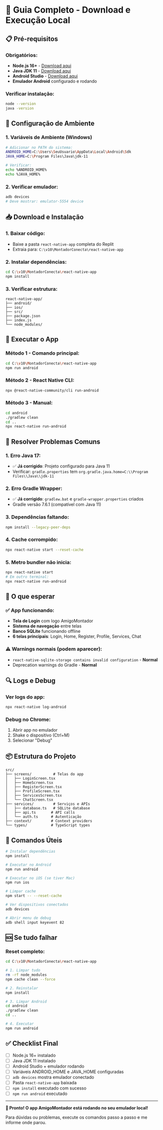 # 🚀 Guia Completo - Download e Execução Local

## 📋 Pré-requisitos

### Obrigatórios:
- **Node.js 16+** - [Download aqui](https://nodejs.org/)
- **Java JDK 11** - [Download aqui](https://www.oracle.com/java/technologies/javase/jdk11-archive-downloads.html)
- **Android Studio** - [Download aqui](https://developer.android.com/studio)
- **Emulador Android** configurado e rodando

### Verificar instalação:
```bash
node --version
java -version
```

## 🔧 Configuração de Ambiente

### 1. Variáveis de Ambiente (Windows)
```bash
# Adicionar no PATH do sistema:
ANDROID_HOME=C:\Users\SeuUsuario\AppData\Local\Android\Sdk
JAVA_HOME=C:\Program Files\Java\jdk-11

# Verificar:
echo %ANDROID_HOME%
echo %JAVA_HOME%
```

### 2. Verificar emulador:
```bash
adb devices
# Deve mostrar: emulator-5554 device
```

## 📥 Download e Instalação

### 1. Baixar código:
- Baixe a pasta `react-native-app` completa do Replit
- Extraia para: `C:\v10\MontadorConecta\react-native-app`

### 2. Instalar dependências:
```bash
cd C:\v10\MontadorConecta\react-native-app
npm install
```

### 3. Verificar estrutura:
```
react-native-app/
├── android/
├── ios/
├── src/
├── package.json
├── index.js
└── node_modules/
```

## 🎯 Executar o App

### Método 1 - Comando principal:
```bash
cd C:\v10\MontadorConecta\react-native-app
npm run android
```

### Método 2 - React Native CLI:
```bash
npx @react-native-community/cli run-android
```

### Método 3 - Manual:
```bash
cd android
./gradlew clean
cd ..
npx react-native run-android
```

## 🔧 Resolver Problemas Comuns

### 1. Erro Java 17:
- ✅ **Já corrigido**: Projeto configurado para Java 11
- Verificar: `gradle.properties` tem `org.gradle.java.home=C:\\Program Files\\Java\\jdk-11`

### 2. Erro Gradle Wrapper:
- ✅ **Já corrigido**: `gradlew.bat` e `gradle-wrapper.properties` criados
- Gradle versão 7.6.1 (compatível com Java 11)

### 3. Dependências faltando:
```bash
npm install --legacy-peer-deps
```

### 4. Cache corrompido:
```bash
npx react-native start --reset-cache
```

### 5. Metro bundler não inicia:
```bash
npx react-native start
# Em outro terminal:
npx react-native run-android
```

## 📱 O que esperar

### ✅ App funcionando:
- **Tela de Login** com logo AmigoMontador
- **Sistema de navegação** entre telas
- **Banco SQLite** funcionando offline
- **6 telas principais**: Login, Home, Register, Profile, Services, Chat

### ⚠️ Warnings normais (podem aparecer):
- `react-native-sqlite-storage contains invalid configuration` - **Normal**
- Deprecation warnings do Gradle - **Normal**

## 🔍 Logs e Debug

### Ver logs do app:
```bash
npx react-native log-android
```

### Debug no Chrome:
1. Abrir app no emulador
2. Shake o dispositivo (Ctrl+M)
3. Selecionar "Debug"

## 📦 Estrutura do Projeto

```
src/
├── screens/          # Telas do app
│   ├── LoginScreen.tsx
│   ├── HomeScreen.tsx
│   ├── RegisterScreen.tsx
│   ├── ProfileScreen.tsx
│   ├── ServicesScreen.tsx
│   └── ChatScreen.tsx
├── services/         # Serviços e APIs
│   ├── database.ts   # SQLite database
│   ├── api.ts       # API calls
│   └── auth.ts      # Autenticação
├── context/         # Context providers
└── types/           # TypeScript types
```

## 🎯 Comandos Úteis

```bash
# Instalar dependências
npm install

# Executar no Android
npm run android

# Executar no iOS (se tiver Mac)
npm run ios

# Limpar cache
npm start -- --reset-cache

# Ver dispositivos conectados
adb devices

# Abrir menu de debug
adb shell input keyevent 82
```

## 🆘 Se tudo falhar

### Reset completo:
```bash
cd C:\v10\MontadorConecta\react-native-app

# 1. Limpar tudo
rm -rf node_modules
npm cache clean --force

# 2. Reinstalar
npm install

# 3. Limpar Android
cd android
./gradlew clean
cd ..

# 4. Executar
npm run android
```

## ✅ Checklist Final

- [ ] Node.js 16+ instalado
- [ ] Java JDK 11 instalado
- [ ] Android Studio + emulador rodando
- [ ] Variáveis ANDROID_HOME e JAVA_HOME configuradas
- [ ] `adb devices` mostra emulador conectado
- [ ] Pasta `react-native-app` baixada
- [ ] `npm install` executado com sucesso
- [ ] `npm run android` executado

---

**🎉 Pronto! O app AmigoMontador está rodando no seu emulador local!**

Para dúvidas ou problemas, execute os comandos passo a passo e me informe onde parou.